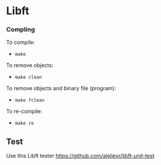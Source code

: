 # Libft

### Compling
To compile:

 - `make`

To remove objects:

 - `make clean`

To remove objects and binary file (program):

 - `make fclean`

To re-compile:

 - `make re`

## Test
Use this Libft tester
https://github.com/alelievr/libft-unit-test
